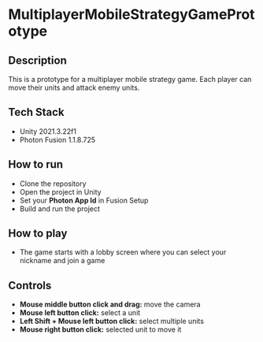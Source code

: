 # MultiplayerMobileStrategyGamePrototype

## Description
This is a prototype for a multiplayer mobile strategy game. 
Each player can move their units and attack enemy units. 

## Tech Stack
- Unity 2021.3.22f1
- Photon Fusion 1.1.8.725

## How to run
- Clone the repository
- Open the project in Unity
- Set your **Photon App Id** in Fusion Setup
- Build and run the project

## How to play
- The game starts with a lobby screen where you can select your nickname and join a game

## Controls
- **Mouse middle button click and drag:** move the camera
- **Mouse left button click:** select a unit
- **Left Shift + Mouse left button click:** select multiple units
- **Mouse right button click:** selected unit to move it
